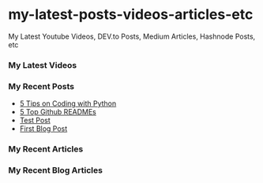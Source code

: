 # my-latest-posts-videos-articles-etc
My Latest Youtube Videos, DEV.to Posts, Medium Articles, Hashnode Posts, etc


### My Latest Videos

<!-- YOUTUBE-VIDEOS-LIST:START -->
<!-- YOUTUBE-VIDEOS-LIST:END -->


### My Recent Posts

<!-- DEVTO-BLOG-LIST:START -->
- [5 Tips on Coding with Python](https://dev.to/nathanielchit/5-tips-on-coding-with-python-38m1)
- [5 Top Github READMEs](https://dev.to/nathanielchit/5-top-github-readmes-hn5)
- [Test Post](https://dev.to/nathanielchit/test-post-101p)
- [First Blog Post](https://dev.to/nathanielchit/first-blog-post-2i5p)
<!-- DEVTO-BLOG-LIST:END -->


### My Recent Articles

<!-- MEDIUM-ARTICLE-LIST:START -->
<!-- MEDIUM-ARTICLE_LIST:END -->

### My Recent Blog Articles

<!-- HASHNODE-BLOG-LIST:START -->
<!-- HASHNODE-BLOG-LIST:END -->
